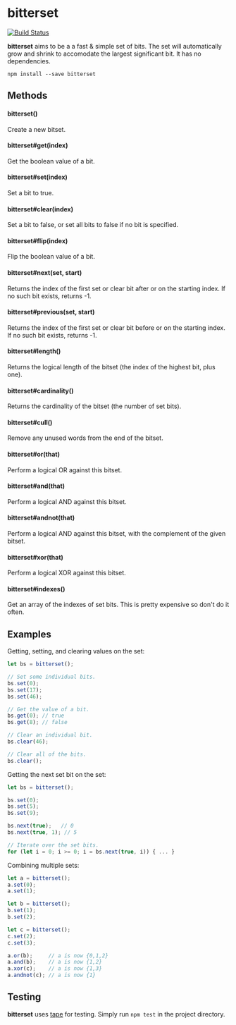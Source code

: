 bitterset
=========
[![Build Status](https://travis-ci.org/atonparker/bitterset.png?branch=master)](https://travis-ci.org/atonparker/bitterset)

__bitterset__ aims to be a a fast &amp; simple set of bits. The set will automatically grow and shrink to accomodate the largest significant bit. It has no dependencies.

`npm install --save bitterset`

Methods
-------

#### bitterset()
Create a new bitset.

#### bitterset#get(index)
Get the boolean value of a bit.

#### bitterset#set(index)
Set a bit to true.

#### bitterset#clear(index)
Set a bit to false, or set all bits to false if no bit is specified.

#### bitterset#flip(index)
Flip the boolean value of a bit.

#### bitterset#next(set, start)
Returns the index of the first set or clear bit after or on the starting index. If no such bit exists, returns -1.

#### bitterset#previous(set, start)
Returns the index of the first set or clear bit before or on the starting index. If no such bit exists, returns -1.

#### bitterset#length()
Returns the logical length of the bitset (the index of the highest bit, plus one).

#### bitterset#cardinality()
Returns the cardinality of the bitset (the number of set bits).

#### bitterset#cull()
Remove any unused words from the end of the bitset.

#### bitterset#or(that)
Perform a logical OR against this bitset.

#### bitterset#and(that)
Perform a logical AND against this bitset.

#### bitterset#andnot(that)
Perform a logical AND against this bitset, with the complement of the given bitset.

#### bitterset#xor(that)
Perform a logical XOR against this bitset.

#### bitterset#indexes()
Get an array of the indexes of set bits. This is pretty expensive so don't do it often.

Examples
--------

Getting, setting, and clearing values on the set:

```javascript
let bs = bitterset();

// Set some individual bits.
bs.set(0);
bs.set(17);
bs.set(46);

// Get the value of a bit.
bs.get(0); // true
bs.get(8); // false

// Clear an individual bit.
bs.clear(46);

// Clear all of the bits.
bs.clear();
```

Getting the next set bit on the set:

```javascript
let bs = bitterset();

bs.set(0);
bs.set(5);
bs.set(9);

bs.next(true);   // 0
bs.next(true, 1); // 5

// Iterate over the set bits.
for (let i = 0; i >= 0; i = bs.next(true, i)) { ... }
```

Combining multiple sets:

```javascript
let a = bitterset();
a.set(0);
a.set(1);

let b = bitterset();
b.set(1);
b.set(2);

let c = bitterset();
c.set(2);
c.set(3);

a.or(b);     // a is now {0,1,2}
a.and(b);    // a is now {1,2}
a.xor(c);    // a is now {1,3}
a.andnot(c); // a is now {1}

```

Testing
-------

__bitterset__ uses [tape](https://github.com/substack/tape) for testing. Simply run `npm test` in the project directory.
